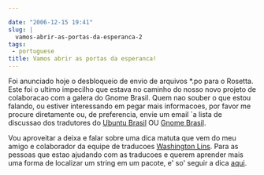 ```yaml
---

date: "2006-12-15 19:41"
slug: |
  vamos-abrir-as-portas-da-esperanca-2
tags:
 - portuguese
title: Vamos abrir as portas da esperanca!
---
```


Foi anunciado hoje o desbloqueio de envio de arquivos \*.po para o
Rosetta. Este foi o ultimo impecilho que estava no caminho do nosso novo
projeto de colaboracao com a galera do Gnome Brasil. Quem nao souber o
que estou falando, ou estiver interessando em pegar mais informacoes,
por favor me procure diretamente ou, de preferencia, envie um email \`a
lista de discussao dos tradutores do [Ubuntu
Brasil](http://listas.ubuntubrasil.org/mailman/listinfo/tradutores) OU
[Gnome
Brasil](http://listas.cipsga.org.br/cgi-bin/mailman/listinfo/gnome-l10n-br).

Vou aproveitar a deixa e falar sobre uma dica matuta que vem do meu
amigo e colaborador da equipe de traducoes [Washington
Lins](http://wiki.ubuntubrasil.org/WashingtonLins). Para as pessoas que
estao ajudando com as traducoes e querem aprender mais uma forma de
localizar um string em um pacote, e' so' seguir a dica
[aqui](http://wiki.ubuntubrasil.org/TimeDeTraducao/DicasDeTraducao).
